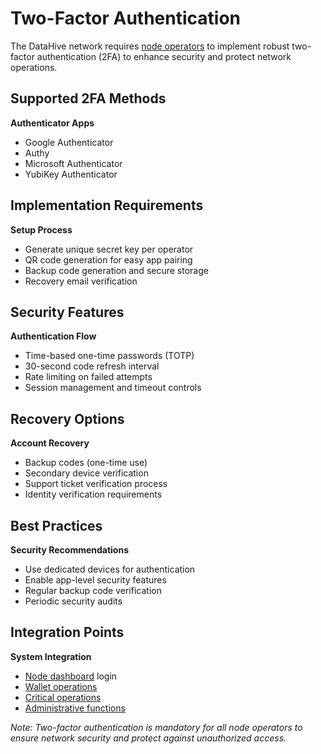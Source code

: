 # Two-Factor Authentication

The DataHive network requires [node operators](/docs/onboarding/nodes.md) to implement robust two-factor authentication (2FA) to enhance security and protect network operations.

## Supported 2FA Methods

**Authenticator Apps**
- Google Authenticator
- Authy
- Microsoft Authenticator
- YubiKey Authenticator

## Implementation Requirements

**Setup Process**
- Generate unique secret key per operator
- QR code generation for easy app pairing
- Backup code generation and secure storage
- Recovery email verification

## Security Features

**Authentication Flow**
- Time-based one-time passwords (TOTP)
- 30-second code refresh interval
- Rate limiting on failed attempts
- Session management and timeout controls

## Recovery Options

**Account Recovery**
- Backup codes (one-time use)
- Secondary device verification
- Support ticket verification process
- Identity verification requirements

## Best Practices

**Security Recommendations**
- Use dedicated devices for authentication
- Enable app-level security features
- Regular backup code verification
- Periodic security audits

## Integration Points

**System Integration**
- [Node dashboard](/docs/onboarding/dashboard.md) login
- [Wallet operations](/docs/onboarding/wallets.md)
- [Critical operations](/docs/onboarding/operations.md)
- [Administrative functions](/docs/onboarding/admin.md)

*Note: Two-factor authentication is mandatory for all node operators to ensure network security and protect against unauthorized access.*
